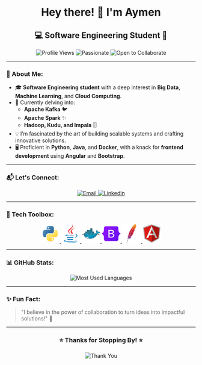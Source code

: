 <h1 align="center">Hey there! 👋 I'm Aymen</h1>
<h2 align="center">💻 Software Engineering Student 🚀</h2>

<p align="center">
  <img src="https://komarev.com/ghpvc/?username=aymen-kacem&label=Profile%20views&color=0e75b6&style=flat" alt="Profile Views" />
  <img src="https://img.shields.io/badge/-Passionate-5A9AFC?style=flat&logo=flutter&logoColor=white" alt="Passionate" />
  <img src="https://img.shields.io/badge/-Open%20to%20Collaborate-44CC11?style=flat&logo=github" alt="Open to Collaborate" />
</p>

---

### 🌟 About Me:
- 🎓 **Software Engineering student** with a deep interest in **Big Data**, **Machine Learning**, and **Cloud Computing**.  
- 🌱 Currently delving into:
  - **Apache Kafka** 🐦  
  - **Apache Spark** ✨  
  - **Hadoop, Kudu, and Impala** 🗄️  
- 💡 I’m fascinated by the art of building scalable systems and crafting innovative solutions.  
- 🖥️ Proficient in **Python**, **Java**, and **Docker**, with a knack for **frontend development** using **Angular** and **Bootstrap**.

---

### 📬 Let's Connect:
<p align="center">
  <a href="mailto:aymenkacem2019@gmail.com">
    <img src="https://img.shields.io/badge/-Email%20Me-D14836?style=for-the-badge&logo=gmail&logoColor=white" alt="Email" />
  </a>
  <a href="https://www.linkedin.com/in/aymen-kacem-96b571291/" target="_blank">
    <img src="https://img.shields.io/badge/-LinkedIn-0077B5?style=for-the-badge&logo=linkedin&logoColor=white" alt="LinkedIn" />
  </a>
</p>

---

### 🔧 Tech Toolbox:
<p align="center">
  <a href="https://www.python.org" target="_blank">
    <img src="https://raw.githubusercontent.com/devicons/devicon/master/icons/python/python-original.svg" alt="Python" width="50" height="50" />
  </a>
  <a href="https://www.java.com" target="_blank">
    <img src="https://raw.githubusercontent.com/devicons/devicon/master/icons/java/java-original.svg" alt="Java" width="50" height="50" />
  </a>
  <a href="https://www.docker.com/" target="_blank">
    <img src="https://raw.githubusercontent.com/devicons/devicon/master/icons/docker/docker-original.svg" alt="Docker" width="50" height="50" />
  </a>
  <a href="https://getbootstrap.com/" target="_blank">
    <img src="https://raw.githubusercontent.com/devicons/devicon/master/icons/bootstrap/bootstrap-original.svg" alt="Bootstrap" width="50" height="50" />
  </a>
  <a href="https://www.apache.org/" target="_blank">
    <img src="https://raw.githubusercontent.com/devicons/devicon/master/icons/apache/apache-original.svg" alt="Apache" width="50" height="50" />
  </a>
  <a href="https://angular.io/" target="_blank">
    <img src="https://raw.githubusercontent.com/devicons/devicon/master/icons/angularjs/angularjs-original.svg" alt="Angular" width="50" height="50" />
  </a>
</p>

---

### 📊 GitHub Stats:
<p align="center">
  <img src="https://github-readme-stats.vercel.app/api/top-langs/?username=aymen-kacem&layout=compact&langs_count=10&theme=radical" alt="Most Used Languages" />
</p>



---

### ✨ Fun Fact:
> "I believe in the power of collaboration to turn ideas into impactful solutions!" 🌟

---

<h3 align="center">⭐️ Thanks for Stopping By! ⭐️</h3>
<p align="center">
  <img src="https://media.giphy.com/media/xT9IgzoKnwFNmISR8I/giphy.gif" alt="Thank You" width="100" height="100" />
</p>
